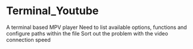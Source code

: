 # Terminal_Youtube
A terminal based MPV player
Need to list available options, functions and configure paths within the file
Sort out the problem with the video connection speed
